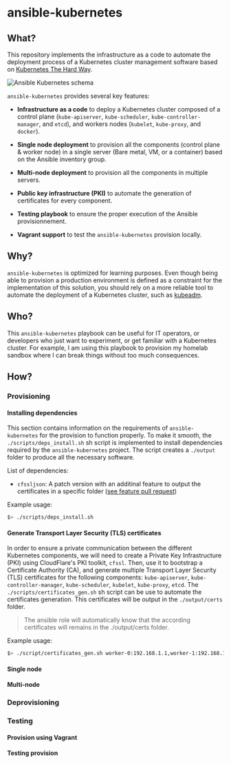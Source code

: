 # ansible-kubernetes

## What?

This repository implements the infrastructure as a code to automate the deployment process of a Kubernetes cluster management software based on [Kubernetes The Hard Way](https://github.com/kelseyhightower/kubernetes-the-hard-way).

![Ansible Kubernetes schema](./docs/img/ansible-kubernetes-schema.png)

`ansible-kubernetes` provides several key features:

* **Infrastructure as a code** to deploy a Kubernetes cluster composed of a control plane (`kube-apiserver`, `kube-scheduler`, `kube-controller-manager`, and `etcd`), and workers nodes (`kubelet`, `kube-proxy`, and `docker`).

* **Single node deployment** to provision all the components (control plane & worker node) in a single server (Bare metal, VM, or a container) based on the Ansible inventory group.

* **Multi-node deployment** to provision all the components in multiple servers.

* **Public key infrastructure (PKI)** to automate the generation of certificates for every component.

* **Testing playbook** to ensure the proper execution of the Ansible provisionnement.

* **Vagrant support** to test the `ansible-kubernetes` provision locally.

## Why?

`ansible-kubernetes` is optimized for learning purposes. Even though being able to provision a production environment is defined as a constraint for the implementation of this solution, you should rely on a more reliable tool to automate the deployment of a Kubernetes cluster, such as [kubeadm](https://kubernetes.io/docs/setup/production-environment/tools/kubeadm/create-cluster-kubeadm/).

## Who?

This `ansible-kubernetes` playbook can be useful for IT operators, or developers who just want to experiment, or get familiar with a Kubernetes cluster.
For example, I am using this playbook to provision my homelab sandbox where I can break things without too much consequences.

## How?

### Provisioning

#### Installing dependencies

This section contains information on the requirements of `ansible-kubernetes` for the provision to function properly. To make it smooth, the `./scripts/deps_install.sh` sh script is implemented to install dependencies required by the `ansible-kubernetes` project. The script creates a `./output` folder to produce all the necessary software.

List of dependencies:

* `cfssljson`: A patch version with an additinal feature to output the certificates in a specific folder ([see feature pull request](https://github.com/cloudflare/cfssl/pull/1278))

Example usage:
```bash
$> ./scripts/deps_install.sh
```

#### Generate Transport Layer Security (TLS) certificates

In order to ensure a private communication between the different Kubernetes components, we will need to create a Private Key Infrastructure (PKI) using CloudFlare's PKI toolkit, `cfssl`. Then, use it to bootstrap a Certificate Authority (CA), and generate multiple Transport Layer Security (TLS) certificates for the following components: `kube-apiserver`, `kube-controller-manager`, `kube-scheduler`, `kubelet`, `kube-proxy`, `etcd`.
The `./scripts/certificates_gen.sh` sh script can be use to automate the certificates generation. This certificates will be output in the `./output/certs` folder.

> The ansible role will automatically know that the according certificates will remains in the ./output/certs folder.

Example usage:
```bash
$> ./script/certificates_gen.sh worker-0:192.168.1.1,worker-1:192.168.1.2,worker-3:192.168.1.2
```

#### Single node

#### Multi-node

### Deprovisioning

### Testing

#### Provision using Vagrant

#### Testing provision
